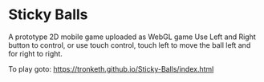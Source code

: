 # Sticky Balls
A prototype 2D mobile game uploaded as WebGL game
Use Left and Right button to control, or use touch control, touch left to move the ball left and for right to right.

To play goto: https://tronketh.github.io/Sticky-Balls/index.html
